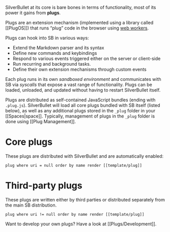 SilverBullet at its core is bare bones in terms of functionality, most of its power it gains from **plugs**.

Plugs are an extension mechanism (implemented using a library called [[PlugOS]]) that runs “plug” code in the browser using [web workers](https://developer.mozilla.org/en-US/docs/Web/API/Web_Workers_API/Using_web_workers).

Plugs can hook into SB in various ways:
* Extend the Markdown parser and its syntax
* Define new commands and keybindings
* Respond to various events triggered either on the server or client-side
* Run recurring and background tasks.
* Define their own extension mechanisms through custom events

Each plug runs in its own _sandboxed environment_ and communicates with SB via _syscalls_ that expose a vast range of functionality. Plugs can be loaded, unloaded, and updated without having to restart SilverBullet itself.

Plugs are distributed as self-contained JavaScript bundles (ending with `.plug.js`). SilverBullet will load all core plugs bundled with SB itself (listed below), as well as any additional plugs stored in the `_plug` folder in your [[Spaces|space]]. Typically, management of plugs in the `_plug` folder is done using [[Plug Management]].

# Core plugs
These plugs are distributed with SilverBullet and are automatically enabled:
```query
plug where uri = null order by name render [[template/plug]]
```

# Third-party plugs
These plugs are written either by third parties or distributed separately from the main SB distribution.
```query
plug where uri != null order by name render [[template/plug]]
```

Want to develop your own plugs? Have a look at [[Plugs/Development]].